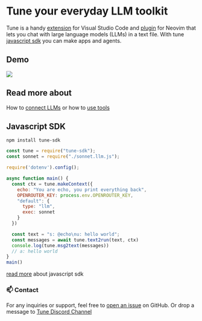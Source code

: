 # Tune your everyday LLM toolkit

Tune is a handy [extension](https://marketplace.visualstudio.com/items?itemName=iovdin.tune) for Visual Studio Code and [plugin](https://github.com/iovdin/tune.nvim) for Neovim that lets you chat with large language models (LLMs) in a text file. 
With tune [javascript sdk](https://www.npmjs.com/package/tune-sdk) you can make apps and agents. 

## Demo
<img src="https://github.com/iovdin/tune/blob/770f382a03a25e15eeef293f553b6aee0f3531f6/docs/assets/gifs/tune.gif">


## Read more about
How to [connect LLMs](https://iovdin.github.io/tune/template-language/connect-llm)
or how to [use tools](https://iovdin.github.io/tune/template-language/tools)

## Javascript SDK
`npm install tune-sdk`

```javascript
const tune = require("tune-sdk");
const sonnet = require("./sonnet.llm.js");

require('dotenv').config();

async function main() {
  const ctx = tune.makeContext({
    echo: "You are echo, you print everything back",
    OPENROUTER_KEY: process.env.OPENROUTER_KEY,
    "default": {
      type: "llm",
      exec: sonnet
    }
  })

  const text = "s: @echo\nu: hello world";
  const messages = await tune.text2run(text, ctx)
  console.log(tune.msg2text(messages))
  // a: hello world
}
main()
```
[read more](https://iovdin.github.io/tune/api) about javascript sdk

### 📫 Contact

For any inquiries or support, feel free to [open an issue](https://github.com/iovdin/tune/issues) on GitHub. Or drop a message to [Tune Discord Channel](https://discord.com/channels/1293110380813484063/1293110381400559689)

